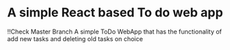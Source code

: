 # A simple React based To do web app
!!Check Master Branch
A simple ToDo WebApp that has the functionality of add new tasks and deleting old tasks on choice
